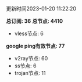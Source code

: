 更新时间2023-01-20 11:22:20

**总订阅: 36**
**总节点: 4410**
- vless节点: 6

**google ping有效节点: 77**
- v2ray节点: 60
- ss节点: 6
- trojan节点: 11
